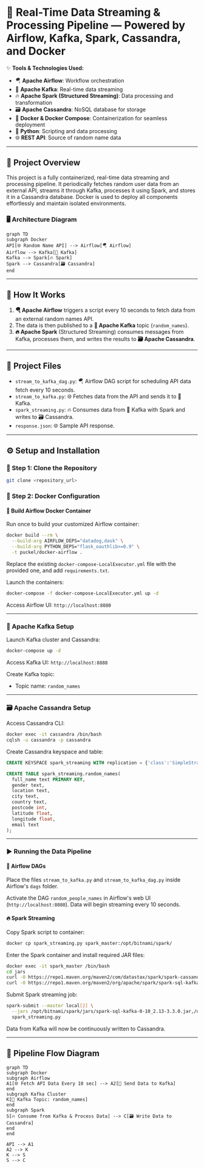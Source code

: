# 🔗 Real-Time Data Streaming & Processing Pipeline — Powered by Airflow, Kafka, Spark, Cassandra, and Docker

✨ **Tools & Technologies Used:**

* 🪂 **Apache Airflow**: Workflow orchestration
* 🐘 **Apache Kafka**: Real-time data streaming
* 🔥 **Apache Spark (Structured Streaming)**: Data processing and transformation
* 🗃️ **Apache Cassandra**: NoSQL database for storage
* 🐳 **Docker & Docker Compose**: Containerization for seamless deployment
* 🐍 **Python**: Scripting and data processing
* 🌐 **REST API**: Source of random name data

---

## 🎯 Project Overview

This project is a fully containerized, real-time data streaming and processing pipeline. It periodically fetches random user data from an external API, streams it through Kafka, processes it using Spark, and stores it in a Cassandra database. Docker is used to deploy all components effortlessly and maintain isolated environments.

### 🖥️ Architecture Diagram

```mermaid
graph TD
subgraph Docker
API[🌐 Random Name API] --> Airflow[🪂 Airflow]
Airflow --> Kafka[🐘 Kafka]
Kafka --> Spark[🔥 Spark]
Spark --> Cassandra[🗃️ Cassandra]
end
```

---

## 📌 How It Works

1. **🪂 Apache Airflow** triggers a script every 10 seconds to fetch data from an external random names API.
2. The data is then published to a **🐘 Apache Kafka** topic (`random_names`).
3. **🔥 Apache Spark** (Structured Streaming) consumes messages from Kafka, processes them, and writes the results to **🗃️ Apache Cassandra**.

---

## 📂 Project Files

* `stream_to_kafka_dag.py`: 🪂 Airflow DAG script for scheduling API data fetch every 10 seconds.
* `stream_to_kafka.py`: 🌐 Fetches data from the API and sends it to 🐘 Kafka.
* `spark_streaming.py`: 🔥 Consumes data from 🐘 Kafka with Spark and writes to 🗃️ Cassandra.
* `response.json`: 🌐 Sample API response.

---

## ⚙️ Setup and Installation

### 🐳 Step 1: Clone the Repository

```bash
git clone <repository_url>
```

### 🐋 Step 2: Docker Configuration

#### 📌 Build Airflow Docker Container

Run once to build your customized Airflow container:

```bash
docker build --rm \
  --build-arg AIRFLOW_DEPS="datadog,dask" \
  --build-arg PYTHON_DEPS="flask_oauthlib>=0.9" \
  -t puckel/docker-airflow .
```

Replace the existing `docker-compose-LocalExecutor.yml` file with the provided one, and add `requirements.txt`.

Launch the containers:

```bash
docker-compose -f docker-compose-LocalExecutor.yml up -d
```

Access Airflow UI: `http://localhost:8080`

---

### 📨 Apache Kafka Setup

Launch Kafka cluster and Cassandra:

```bash
docker-compose up -d
```

Access Kafka UI: `http://localhost:8888`

Create Kafka topic:

* Topic name: `random_names`

---

### 🗃️ Apache Cassandra Setup

Access Cassandra CLI:

```bash
docker exec -it cassandra /bin/bash
cqlsh -u cassandra -p cassandra
```

Create Cassandra keyspace and table:

```sql
CREATE KEYSPACE spark_streaming WITH replication = {'class':'SimpleStrategy','replication_factor':1};

CREATE TABLE spark_streaming.random_names(
  full_name text PRIMARY KEY,
  gender text,
  location text,
  city text,
  country text,
  postcode int,
  latitude float,
  longitude float,
  email text
);
```

---

### ▶️ Running the Data Pipeline

#### 📂 Airflow DAGs

Place the files `stream_to_kafka.py` and `stream_to_kafka_dag.py` inside Airflow's `dags` folder.

Activate the DAG `random_people_names` in Airflow's web UI (`http://localhost:8080`). Data will begin streaming every 10 seconds.

#### 🔥 Spark Streaming

Copy Spark script to container:

```bash
docker cp spark_streaming.py spark_master:/opt/bitnami/spark/
```

Enter the Spark container and install required JAR files:

```bash
docker exec -it spark_master /bin/bash
cd jars
curl -O https://repo1.maven.org/maven2/com/datastax/spark/spark-cassandra-connector_2.12/3.3.0/spark-cassandra-connector_2.12-3.3.0.jar
curl -O https://repo1.maven.org/maven2/org/apache/spark/spark-sql-kafka-0-10_2.13/3.3.0/spark-sql-kafka-0-10_2.13-3.3.0.jar
```

Submit Spark streaming job:

```bash
spark-submit --master local[2] \
  --jars /opt/bitnami/spark/jars/spark-sql-kafka-0-10_2.13-3.3.0.jar,/opt/bitnami/spark/jars/spark-cassandra-connector_2.12-3.3.0.jar \
  spark_streaming.py
```

Data from Kafka will now be continuously written to Cassandra.

---

## 🎨 Pipeline Flow Diagram

```mermaid
graph TD
subgraph Docker
subgraph Airflow
A1[🌐 Fetch API Data Every 10 sec] --> A2[🐘 Send Data to Kafka]
end
subgraph Kafka Cluster
K[🐘 Kafka Topic: random_names]
end
subgraph Spark
S[🔥 Consume from Kafka & Process Data] --> C[🗃️ Write Data to Cassandra]
end
end

API --> A1
A2 --> K
K --> S
S --> C
```
